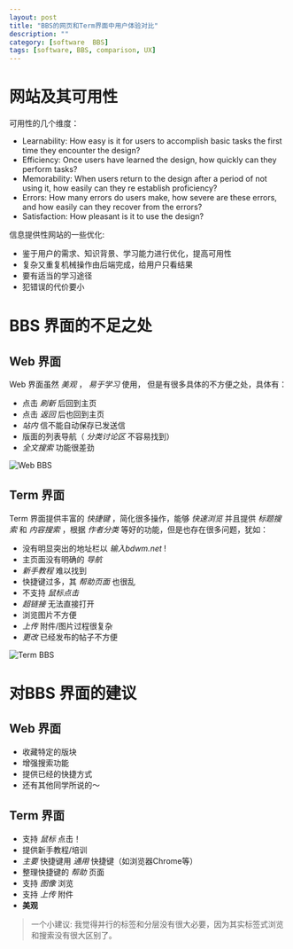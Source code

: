 ```yaml
---
layout: post
title: "BBS的网页和Term界面中用户体验对比"
description: ""
category: [software  BBS]
tags: [software, BBS, comparison, UX]
---
```



网站及其可用性
========

可用性的几个维度：

 - Learnability: How easy is it for users to accomplish basic tasks the first time they encounter the design?
 - Efficiency: Once users have learned the design, how quickly can they perform tasks?
 - Memorability: When users return to the design after a period of not using it, how easily can they re establish proficiency?
 - Errors: How many errors do users make, how severe are these errors, and how easily can they recover from the errors?
 - Satisfaction: How pleasant is it to use the design?


信息提供性网站的一些优化:

 - 鉴于用户的需求、知识背景、学习能力进行优化，提高可用性
 - 复杂又重复机械操作由后端完成，给用户只看结果
 - 要有适当的学习途径
 - 犯错误的代价要小



BBS 界面的不足之处
=================

Web 界面
-----------

Web 界面虽然 *美观* ， *易于学习* 使用，
但是有很多具体的不方便之处，具体有：

 - 点击 *刷新* 后回到主页
 - 点击 *返回* 后也回到主页
 - *站内* 信不能自动保存已发送信
 - 版面的列表导航（ *分类讨论区* 不容易找到）
 - *全文搜索* 功能很差劲

![Web BBS][web]

Term 界面
--------

Term 界面提供丰富的 *快捷键* ，简化很多操作，能够 *快速浏览*
并且提供 *标题搜索* 和 *内容搜索* ，根据 *作者分类* 
等好的功能，但是也存在很多问题，犹如：

 - 没有明显突出的地址栏以 *输入bdwm.net* !
 - 主页面没有明确的 *导航*
 - *新手教程* 难以找到
 - 快捷键过多，其 *帮助页面* 也很乱
 - 不支持 *鼠标点击* 
 - *超链接* 无法直接打开
 - 浏览图片不方便
 - *上传* 附件/图片过程很复杂
 - *更改* 已经发布的帖子不方便


![Term BBS][term]

对BBS 界面的建议
===============

Web 界面
-------

 - 收藏特定的版块
 - 增强搜索功能
 - 提供已经的快捷方式
 - 还有其他同学所说的～


Term 界面
--------

 - 支持 *鼠标* 点击！
 - 提供新手教程/培训
 - *主要* 快捷键用 *通用* 快捷键（如浏览器Chrome等）
 - 整理快捷键的 *帮助* 页面
 - 支持 *图像* 浏览
 - 支持 *上传* 附件
 - **美观**


 > 一个小建议: 我觉得并行的标签和分层没有很大必要，因为其实标签式浏览
和搜索没有很大区别了。

[web]: /media/image/Web.png
[term]: /media/image/Term.png
